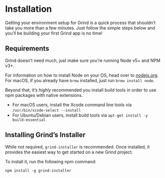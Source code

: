 # Installation
Getting your environment setup for Grind is a quick process that shouldn’t take you more than a few minutes.  Just follow the simple steps below and you’ll be building your first Grind app is no time!

## Requirements
Grind doesn’t need much, just make sure you’re running Node v5+ and NPM v3+.

For information on how to install Node on your OS, head over to [nodejs.org](https://nodejs.org/). For macOS, if you already have `brew` installed, just run `brew install node`.

Beyond that, it’s _highly_ recommended you install build tools in order to use npm packages with native extensions.
* For macOS users, install the Xcode command line tools via `/usr/bin/xcode-select --install`
* For Ubuntu/Debian users, install build tools via `apt-get install -y build-essential`

## Installing Grind’s Installer
While not required, `grind-installer` is recommended.  Once installed, it provides the easiest way to get started on a new Grind project.

To install it, run the following npm command:
```shell
npm install -g grind-installer
```
